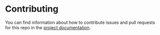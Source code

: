 # Contributing

You can find information about how to contribute issues and pull requests for this repo in the [project documentation](docs/dev/contributing.md).
